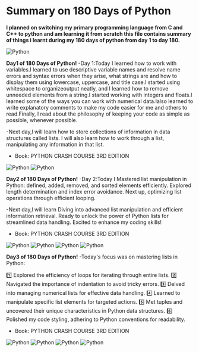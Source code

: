 # Summary on 180 Days of Python


**I planned on switching my primary programming language from C and C++ to python and am learning it from scratch this file contains summary of things i learnt during my 180 days of python from day 1 to day 180.**

![Python](https://github.com/alokbndry10/180Days_Python/blob/main/images/main.jpg)

**Day1 of 180 Days of Python!**
-Day 1:Today I learned how to work with variables.I learned to use descriptive variable names and resolve name errors and syntax errors when they arise, what strings are and how to display them using lowercase, uppercase, and title case.I started using whitespace to organizeoutput neatly, and I learned how to remove unneeded elements from a string.I started working with integers and floats.I learned some of the ways you can work with numerical data.Ialso learned to write explanatory comments to make my code easier for me and others to read.Finally, I read about the philosophy of keeping your code as simple as possible, whenever possible.

-Next day,l will learn how to store collections of information in
data structures called lists. I will also learn how to work through a list,
manipulating any information in that list.

- Book: PYTHON CRASH COURSE 3RD EDITION 

![Python](https://github.com/alokbndry10/180Days_Python/blob/main/images/day1a.png)
![Python](https://github.com/alokbndry10/180Days_Python/blob/main/images/day1b.png)

**Day2 of 180 Days of Python!**
-Day 2:Today I Mastered list manipulation in Python: defined, added, removed, and sorted elements efficiently. Explored length determination and index error avoidance. Next up, optimizing list operations through efficient looping.

-Next day,l will learn Diving into advanced list manipulation and efficient information retrieval. Ready to unlock the power of Python lists for streamlined data handling. Excited to enhance my coding skills! 

- Book: PYTHON CRASH COURSE 3RD EDITION 

![Python](https://github.com/alokbndry10/180Days_Python/blob/main/images/day2a.png)
![Python](https://github.com/alokbndry10/180Days_Python/blob/main/images/day2b.png)
![Python](https://github.com/alokbndry10/180Days_Python/blob/main/images/day2c.png)
![Python](https://github.com/alokbndry10/180Days_Python/blob/main/images/day2d.png)

**Day3 of 180 Days of Python!**
-Today's focus was on mastering lists in Python:

1️⃣ Explored the efficiency of loops for iterating through entire lists.
2️⃣ Navigated the importance of indentation to avoid tricky errors.
3️⃣ Delved into managing numerical lists for effective data handling.
4️⃣ Learned to manipulate specific list elements for targeted actions.
5️⃣ Met tuples and uncovered their unique characteristics in Python data structures.
6️⃣ Polished my code styling, adhering to Python conventions for readability.

- Book: PYTHON CRASH COURSE 3RD EDITION 

![Python](https://github.com/alokbndry10/180Days_Python/blob/main/images/day3a.png)
![Python](https://github.com/alokbndry10/180Days_Python/blob/main/images/day3b.png)
![Python](https://github.com/alokbndry10/180Days_Python/blob/main/images/day3c.png)
![Python](https://github.com/alokbndry10/180Days_Python/blob/main/images/day3d.png)



